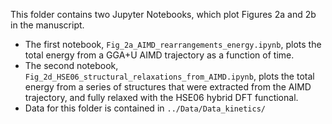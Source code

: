 This folder contains two Jupyter Notebooks, which plot Figures 2a and 2b in the manuscript. 
- The first notebook, `Fig_2a_AIMD_rearrangements_energy.ipynb`, plots the total energy from a GGA+U AIMD trajectory as a function of time.
- The second notebook, `Fig_2d_HSE06_structural_relaxations_from_AIMD.ipynb`, plots the total energy from a series of structures that were extracted from the AIMD trajectory, and fully relaxed with the HSE06 hybrid DFT functional. 
- Data for this folder is contained in `../Data/Data_kinetics/`